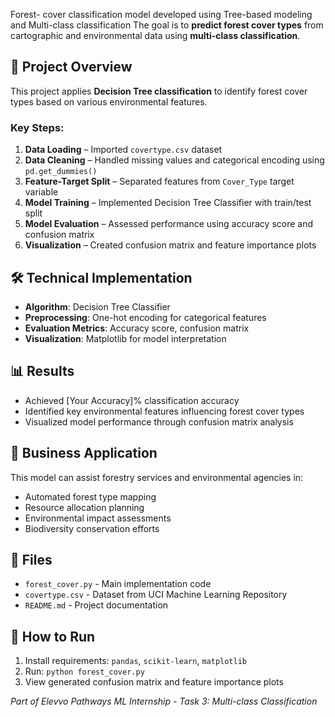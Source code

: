 Forest- cover classification model developed using Tree-based modeling and Multi-class classification
The goal is to **predict forest cover types** from cartographic and environmental data using **multi-class classification**.

## 📂 Project Overview
This project applies **Decision Tree classification** to identify forest cover types based on various environmental features.

### Key Steps:
1. **Data Loading** – Imported `covertype.csv` dataset
2. **Data Cleaning** – Handled missing values and categorical encoding using `pd.get_dummies()`
3. **Feature-Target Split** – Separated features from `Cover_Type` target variable
4. **Model Training** – Implemented Decision Tree Classifier with train/test split
5. **Model Evaluation** – Assessed performance using accuracy score and confusion matrix
6. **Visualization** – Created confusion matrix and feature importance plots

## 🛠️ Technical Implementation
- **Algorithm**: Decision Tree Classifier
- **Preprocessing**: One-hot encoding for categorical features
- **Evaluation Metrics**: Accuracy score, confusion matrix
- **Visualization**: Matplotlib for model interpretation

## 📊 Results
- Achieved [Your Accuracy]% classification accuracy
- Identified key environmental features influencing forest cover types
- Visualized model performance through confusion matrix analysis

## 🎯 Business Application
This model can assist forestry services and environmental agencies in:
- Automated forest type mapping
- Resource allocation planning
- Environmental impact assessments
- Biodiversity conservation efforts

## 📁 Files
- `forest_cover.py` - Main implementation code
- `covertype.csv` - Dataset from UCI Machine Learning Repository
- `README.md` - Project documentation

## 🚀 How to Run
1. Install requirements: `pandas`, `scikit-learn`, `matplotlib`
2. Run: `python forest_cover.py`
3. View generated confusion matrix and feature importance plots


*Part of Elevvo Pathways ML Internship - Task 3: Multi-class Classification*
